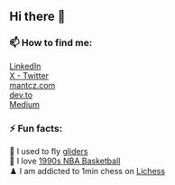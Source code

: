 ## Hi there 👋

### 📫 How to find me:   
[LinkedIn](https://www.linkedin.com/in/mantcz/)  
[X - Twitter](https://twitter.com/_mantcz)  
[mantcz.com](https://www.mantcz.com/)  
[dev.to](https://dev.to/mantcz)  
[Medium](https://medium.com/@mantcz)  

### ⚡ Fun facts:
🛫 I used to fly [gliders](https://youtu.be/VHpUfRXmRXE?si=5C-w7FuAtpqilBjJ&t=248)   
🏀 I love [1990s NBA Basketball](https://www.youtube.com/watch?v=E7mMhPNpSiM)  
♟️ I am addicted to 1min chess on [Lichess](https://lichess.org/)  
<!--
**mantcz/mantcz** is a ✨ _special_ ✨ repository because its `README.md` (this file) appears on your GitHub profile.

Here are some ideas to get you started:

- 🔭 I’m currently working on ...
- 🌱 I’m currently learning ...
- 👯 I’m looking to collaborate on ...
- 🤔 I’m looking for help with ...
- 💬 Ask me about ...
- 📫 How to reach me: ...
- 😄 Pronouns: ...
- ⚡ Fun fact: ...
-->
